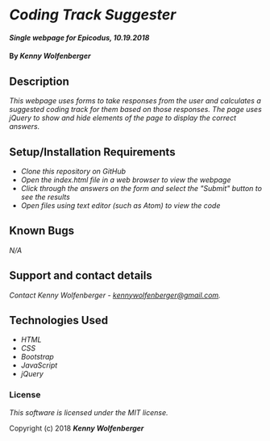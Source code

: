# _Coding Track Suggester_

#### _Single webpage for Epicodus, 10.19.2018_

#### By _**Kenny Wolfenberger**_

## Description

_This webpage uses forms to take responses from the user and calculates a suggested coding track for them based on those responses. The page uses jQuery to show and hide elements of the page to display the correct answers._

## Setup/Installation Requirements

* _Clone this repository on GitHub_
* _Open the index.html file in a web browser to view the webpage_
* _Click through the answers on the form and select the "Submit" button to see the results_
* _Open files using text editor (such as Atom) to view the code_

## Known Bugs

_N/A_

## Support and contact details

_Contact Kenny Wolfenberger - kennywolfenberger@gmail.com._

## Technologies Used

* _HTML_
* _CSS_
* _Bootstrap_
* _JavaScript_
* _jQuery_

### License

*This software is licensed under the MIT license.*

Copyright (c) 2018 **_Kenny Wolfenberger_**
